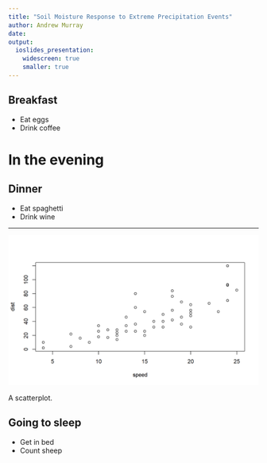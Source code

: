 ```yaml
---
title: "Soil Moisture Response to Extreme Precipitation Events"
author: Andrew Murray
date: 
output:
  ioslides_presentation:
    widescreen: true
    smaller: true
---
```

  

## Breakfast

- Eat eggs
- Drink coffee

# In the evening

## Dinner

- Eat spaghetti
- Drink wine

---
  
  <div class="figure">
  <img src="SM_slides_files/figure-html/cars-1.png" alt="A scatterplot." width="720" />
  <p class="caption">A scatterplot.</p>
  </div>

## Going to sleep

- Get in bed
- Count sheep

